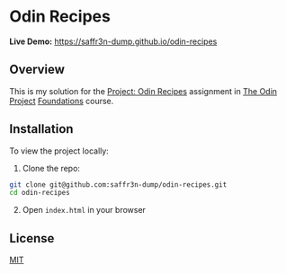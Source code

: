 # Odin Recipes

**Live Demo:** https://saffr3n-dump.github.io/odin-recipes

## Overview

This is my solution for the [Project: Odin Recipes](https://www.theodinproject.com/lessons/foundations-recipes) assignment in [The Odin Project](https://www.theodinproject.com) [Foundations](https://www.theodinproject.com/paths/foundations/courses/foundations) course.

## Installation

To view the project locally:

1. Clone the repo:

```bash
git clone git@github.com:saffr3n-dump/odin-recipes.git
cd odin-recipes
```

2. Open `index.html` in your browser

## License

[MIT](https://opensource.org/license/MIT)
